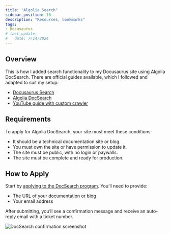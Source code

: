 ```yaml
---
title: "Algolia Search"
sidebar_position: 16
description: "Resources, bookmarks"
tags: 
- Docusaurus
# last_update:
#   date: 7/14/2024
---
```




## Overview

This is how I added search functionality to my Docusaurus site using Algolia DocSearch. There are official guides available, which I followed and adapted to suit my setup:

- [Docusaurus Search](https://docusaurus.io/docs/search)  
- [Algolia DocSearch](https://docsearch.algolia.com/docs/what-is-docsearch)  
- [YouTube guide with custom crawler](https://www.youtube.com/watch?app=desktop&v=F_jqADu-izk)

## Requirements

To apply for Algolia DocSearch, your site must meet these conditions:

- It should be a technical documentation site or blog.
- You must own the site or have permission to update it.
- The site must be public, with no login or paywalls.
- The site must be complete and ready for production.

## How to Apply

Start by [applying to the DocSearch program](https://docsearch.algolia.com/apply/). You’ll need to provide:

- The URL of your documentation or blog  
- Your email address  

After submitting, you’ll see a confirmation message and receive an auto-reply email with a ticket number.

<div class="img-center">  

<img src="/img/docs/Screenshot-2025-04-17-031725.png" alt="DocSearch confirmation screenshot" />

</div>

<!-- <div class="img-center"> 

![](/img/docs/Screenshot-2025-04-17-031725.png)

</div> -->


